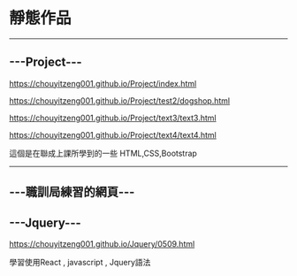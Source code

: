 <h1> 靜態作品 </h1>

<hr>

<h2> ---Project--- </h2>

https://chouyitzeng001.github.io/Project/index.html 

https://chouyitzeng001.github.io/Project/test2/dogshop.html

https://chouyitzeng001.github.io/Project/text3/text3.html

https://chouyitzeng001.github.io/Project/text4/text4.html
<p> 這個是在聯成上課所學到的一些  HTML,CSS,Bootstrap </p>

<hr>

<h2> ---職訓局練習的網頁--- </h2>
<h2> ---Jquery--- </h2>

https://chouyitzeng001.github.io/Jquery/0509.html


<p> 學習使用React , javascript , Jquery語法 </p>

<h2>  </h2>
<p>  </p>


<h2>  </h2>
<p>  </p>

